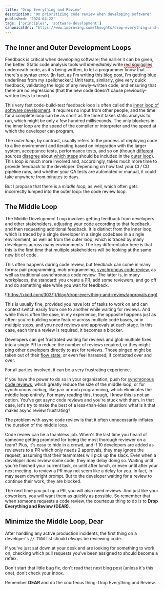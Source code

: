 ```yaml
---
title: 'Drop Everything and Review'
description: 'On prioritizing code review when developing software'
published: '2024-04-22'
tags: ['principles', 'software-development']
canonicalUrl: "https://www.improving.com/thoughts/drop-everything-and-review"
---
```


## The Inner and Outer Development Loops

Feedback is critical when developing software; the earlier it can be given, the better. Static code analysis tools will _immediately_ write <span style="text-decoration:underline;text-decoration-style:wavy;text-decoration-color: red;">red squigglies</span> underneath code, as it's being written, to let a programmer know that there's a syntax error. (In fact, as I'm writing this blog post, I'm getting blue underlines from my spellchecker.) Unit tests, similarly, give very quick feedback, validating the logic of any newly-written code, and ensuring that there are no regressions (that the new code doesn't cause previously-written tests to break).

This very fast code-build-test feedback loop is often called the [inner loop of software development](https://sourcegraph.com/blog/developer-productivity-thoughts). It requires no input from other people, and the time for a complete loop can be as short as the time it takes static analysis to run, which might be only a few hundred milliseconds. The only blockers in the inner loop are the speed of the compiler or interpreter and the speed at which the developer can program.

The _outer loop_, by contrast, usually refers to the process of deploying code to a live environment and iterating based on integration with the larger system, acceptance tests, performance tests, and so on (though [different](https://sourcegraph.com/blog/developer-productivity-thoughts) sources [disagree](https://docs.stakater.com/saap/for-developers/explanation/inner-outer-loop.html) about [which steps](https://notes.paulswail.com/public/The+inner+and+outer+loops+of+software+development+workflow) should be included in the [outer loop](https://www.mckinsey.com/industries/technology-media-and-telecommunications/our-insights/yes-you-can-measure-software-developer-productivity)). This loop is much more involved and, accordingly, takes much more time to provide feedback to the developer. Depending on how fast your CI / CD pipeline runs, and whether your QA tests are automated or manual, it could take anywhere from minutes to days.

But I propose that there is a _middle loop_, as well, which often gets incorrectly lumped into the outer loop: the code review loop.

## The Middle Loop

The Middle Development Loop involves getting feedback from developers and other stakeholders, adjusting your code according to that feedback, and then requesting additional feedback. It is distinct from the inner loop, which is traced by a single developer in a single codebase in a single environment, as well as from the outer loop, which is traced by many developers across many environments. The key differentiator here is that this is the first time that multiple stakeholders will be looking at the same new bit of code.

This often happens during code review, but feedback can come in many forms: pair programming, mob programming, [synchronous code review](https://glia.engineering/the-case-for-synchronous-code-reviews-51a19b76b7b7), as well as traditional asynchronous code review. The latter is, in many workplaces, the standard: you create a PR, add some reviewers, and go off and do something else while you wait for feedback.

![https://xkcd.com/303/](/blog/drop-everything-and-review/approvals.png)

This is usually fine, provided you have lots of tasks to work on and can context switch easily from one to another while waiting for reviews. And while this is often the case, in my experience, the opposite happens just as often: you're building some feature across multiple code bases, or in multiple steps, and you need reviews and approvals at each stage. In this case, each time a review is required, it becomes a blocker.

Developers can get frustrated waiting for reviews and glob multiple fixes into a single PR to reduce the number of reviews required, or they might ping other developers directly to ask for reviews. Those pinged might be taken out of their [flow state](https://github.blog/2024-01-22-how-to-get-in-the-flow-while-coding-and-why-its-important), or even feel harassed, if contacted over and over.

For all parties involved, it can be a very frustrating experience.

If you have the power to do so in your organization, push for [synchronous code reviews](https://glia.engineering/the-case-for-synchronous-code-reviews-51a19b76b7b7), which greatly reduce the size of the middle loop, or for synchronous _coding_, like pair or mob programming, which eliminates the middle loop entirely. For many reading this, though, I know this is not an option. You've got async code reviews and you're stuck with them. In that case, let's try to make the best of a less-than-ideal situation: what is it that makes async review frustrating?

The problem with async code review is that it often unnecessarily inflates the duration of the middle loop.

Code review can be a thankless job. When's the last time you heard of someone getting promoted for being the most thorough reviewer on a team? Plus, it's easy to hide in a crowd, and if 10 developers are added as reviewers to a PR which only needs 2 approvals, they may ignore the request, assuming that their teammates will pick up the slack. Even when a developer _does_ review some code, they may delay doing so. Waiting until you're finished your current task, or until after lunch, or even until after your next meeting, to review a PR may not seem like a delay for you. In fact, in may seem downright prompt. But to the developer waiting for a review to continue their work, they are blocked.

The next time _you_ put up a PR, you will _also_ need reviews. And just like your coworkers, you will want them as quickly as possible. So remember that when someone requests a code review, the courteous thing to do is to **Drop Everything and Review (DEAR)**.

## Minimize the Middle Loop, Dear

After handling any active production incidents, the first thing on a developer's <span style="white-space: nowrap"> `// TODO` </span> list should _always_ be reviewing code.

If you've just sat down at your desk and are looking for something to work on, checking which pull requests you've been assigned to should become a reflex.

Don't start that little bug fix, don't read that next blog post (unless it's this one), don't check your inbox.

Remember **DEAR** and do the courteous thing: Drop Everything and Review.